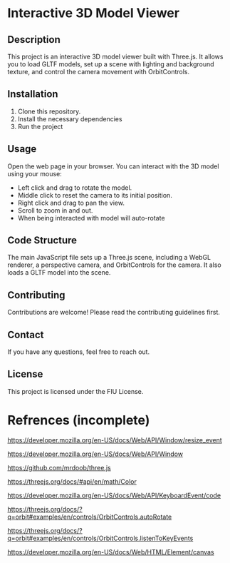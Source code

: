 # Interactive 3D Model Viewer

## Description
This project is an interactive 3D model viewer built with Three.js. It allows you to load GLTF models, set up a scene with lighting and background texture, and control the camera movement with OrbitControls.

## Installation
1. Clone this repository.
2. Install the necessary dependencies
3. Run the project 

## Usage
Open the web page in your browser. You can interact with the 3D model using your mouse:
- Left click and drag to rotate the model.
- Middle click to reset the camera to its initial position.
- Right click and drag to pan the view.
- Scroll to zoom in and out.
- When being interacted with model will auto-rotate

## Code Structure
The main JavaScript file sets up a Three.js scene, including a WebGL renderer, a perspective camera, and OrbitControls for the camera. It also loads a GLTF model into the scene.

## Contributing
Contributions are welcome! Please read the contributing guidelines first.

## Contact
If you have any questions, feel free to reach out.

## License
This project is licensed under the FIU License.


# Refrences (incomplete)
https://developer.mozilla.org/en-US/docs/Web/API/Window/resize_event

https://developer.mozilla.org/en-US/docs/Web/API/Window

https://github.com/mrdoob/three.js

https://threejs.org/docs/#api/en/math/Color

https://developer.mozilla.org/en-US/docs/Web/API/KeyboardEvent/code

https://threejs.org/docs/?q=orbit#examples/en/controls/OrbitControls.autoRotate

https://threejs.org/docs/?q=orbit#examples/en/controls/OrbitControls.listenToKeyEvents

https://developer.mozilla.org/en-US/docs/Web/HTML/Element/canvas